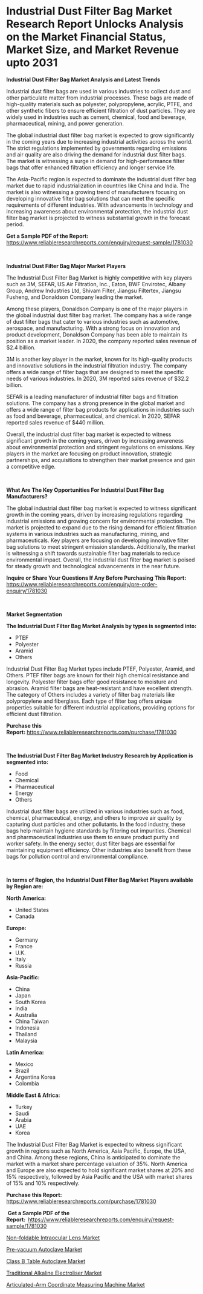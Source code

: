 <p><h1>Industrial Dust Filter Bag Market Research Report Unlocks Analysis on the Market Financial Status, Market Size, and Market Revenue upto 2031</h1></p><p><strong>Industrial Dust Filter Bag Market Analysis and Latest Trends</strong></p>
<p><p>Industrial dust filter bags are used in various industries to collect dust and other particulate matter from industrial processes. These bags are made of high-quality materials such as polyester, polypropylene, acrylic, PTFE, and other synthetic fibers to ensure efficient filtration of dust particles. They are widely used in industries such as cement, chemical, food and beverage, pharmaceutical, mining, and power generation.</p><p>The global industrial dust filter bag market is expected to grow significantly in the coming years due to increasing industrial activities across the world. The strict regulations implemented by governments regarding emissions and air quality are also driving the demand for industrial dust filter bags. The market is witnessing a surge in demand for high-performance filter bags that offer enhanced filtration efficiency and longer service life.</p><p>The Asia-Pacific region is expected to dominate the industrial dust filter bag market due to rapid industrialization in countries like China and India. The market is also witnessing a growing trend of manufacturers focusing on developing innovative filter bag solutions that can meet the specific requirements of different industries. With advancements in technology and increasing awareness about environmental protection, the industrial dust filter bag market is projected to witness substantial growth in the forecast period.</p></p>
<p><strong>Get a Sample PDF of the Report:&nbsp;</strong> <a href="https://www.reliableresearchreports.com/enquiry/request-sample/1781030">https://www.reliableresearchreports.com/enquiry/request-sample/1781030</a></p>
<p>&nbsp;</p>
<p><strong>Industrial Dust Filter Bag Major Market Players</strong></p>
<p><p>The Industrial Dust Filter Bag Market is highly competitive with key players such as 3M, SEFAR, US Air Filtration, Inc., Eaton, BWF Envirotec, Albany Group, Andrew Industries Ltd, Shivam Filter, Jiangsu Filtertex, Jiangsu Fusheng, and Donaldson Company leading the market. </p><p>Among these players, Donaldson Company is one of the major players in the global industrial dust filter bag market. The company has a wide range of dust filter bags that cater to various industries such as automotive, aerospace, and manufacturing. With a strong focus on innovation and product development, Donaldson Company has been able to maintain its position as a market leader. In 2020, the company reported sales revenue of $2.4 billion.</p><p>3M is another key player in the market, known for its high-quality products and innovative solutions in the industrial filtration industry. The company offers a wide range of filter bags that are designed to meet the specific needs of various industries. In 2020, 3M reported sales revenue of $32.2 billion.</p><p>SEFAR is a leading manufacturer of industrial filter bags and filtration solutions. The company has a strong presence in the global market and offers a wide range of filter bag products for applications in industries such as food and beverage, pharmaceutical, and chemical. In 2020, SEFAR reported sales revenue of $440 million.</p><p>Overall, the industrial dust filter bag market is expected to witness significant growth in the coming years, driven by increasing awareness about environmental protection and stringent regulations on emissions. Key players in the market are focusing on product innovation, strategic partnerships, and acquisitions to strengthen their market presence and gain a competitive edge.</p></p>
<p>&nbsp;</p>
<p><strong>What Are The Key Opportunities For Industrial Dust Filter Bag Manufacturers?</strong></p>
<p><p>The global industrial dust filter bag market is expected to witness significant growth in the coming years, driven by increasing regulations regarding industrial emissions and growing concern for environmental protection. The market is projected to expand due to the rising demand for efficient filtration systems in various industries such as manufacturing, mining, and pharmaceuticals. Key players are focusing on developing innovative filter bag solutions to meet stringent emission standards. Additionally, the market is witnessing a shift towards sustainable filter bag materials to reduce environmental impact. Overall, the industrial dust filter bag market is poised for steady growth and technological advancements in the near future.</p></p>
<p><strong>Inquire or Share Your Questions If Any Before Purchasing This Report:</strong> <a href="https://www.reliableresearchreports.com/enquiry/pre-order-enquiry/1781030">https://www.reliableresearchreports.com/enquiry/pre-order-enquiry/1781030</a></p>
<p>&nbsp;</p>
<p><strong>Market Segmentation</strong></p>
<p><strong>The Industrial Dust Filter Bag Market Analysis by types is segmented into:</strong></p>
<p><ul><li>PTEF</li><li>Polyester</li><li>Aramid</li><li>Others</li></ul></p>
<p><p>Industrial Dust Filter Bag Market types include PTEF, Polyester, Aramid, and Others. PTEF filter bags are known for their high chemical resistance and longevity. Polyester filter bags offer good resistance to moisture and abrasion. Aramid filter bags are heat-resistant and have excellent strength. The category of Others includes a variety of filter bag materials like polypropylene and fiberglass. Each type of filter bag offers unique properties suitable for different industrial applications, providing options for efficient dust filtration.</p></p>
<p><strong>Purchase this Report:&nbsp;</strong><a href="https://www.reliableresearchreports.com/purchase/1781030">https://www.reliableresearchreports.com/purchase/1781030</a></p>
<p>&nbsp;</p>
<p><strong>The Industrial Dust Filter Bag Market Industry Research by Application is segmented into:</strong></p>
<p><ul><li>Food</li><li>Chemical</li><li>Pharmaceutical</li><li>Energy</li><li>Others</li></ul></p>
<p><p>Industrial dust filter bags are utilized in various industries such as food, chemical, pharmaceutical, energy, and others to improve air quality by capturing dust particles and other pollutants. In the food industry, these bags help maintain hygiene standards by filtering out impurities. Chemical and pharmaceutical industries use them to ensure product purity and worker safety. In the energy sector, dust filter bags are essential for maintaining equipment efficiency. Other industries also benefit from these bags for pollution control and environmental compliance.</p></p>
<p>&nbsp;</p>
<p><strong>In terms of Region, the Industrial Dust Filter Bag Market Players available by Region are:</strong></p>
<p>
    <p> <strong> North America: </strong>
        <ul>
            <li>United States</li>
            <li>Canada</li>
        </ul>
        </p> 
    <p> <strong> Europe: </strong>
        <ul>
            <li>Germany</li>
            <li>France</li>
            <li>U.K.</li>
            <li>Italy</li>
            <li>Russia</li>
        </ul>
        </p> 
    <p> <strong> Asia-Pacific: </strong>
        <ul>
            <li>China</li>
            <li>Japan</li>
            <li>South Korea</li>
            <li>India</li>
            <li>Australia</li>
            <li>China Taiwan</li>
            <li>Indonesia</li>
            <li>Thailand</li>
            <li>Malaysia</li>
        </ul>
        </p> 
    <p> <strong> Latin America: </strong>
        <ul>
            <li>Mexico</li>
            <li>Brazil</li>
            <li>Argentina Korea</li>
            <li>Colombia</li>
        </ul>
        </p> 
    <p> <strong> Middle East & Africa: </strong>
        <ul>
            <li>Turkey</li>
            <li>Saudi</li>
            <li>Arabia</li>
            <li>UAE</li>
            <li>Korea</li>
        </ul>
    </p>
    </p>
<p><p>The Industrial Dust Filter Bag Market is expected to witness significant growth in regions such as North America, Asia Pacific, Europe, the USA, and China. Among these regions, China is anticipated to dominate the market with a market share percentage valuation of 35%. North America and Europe are also expected to hold significant market shares at 20% and 15% respectively, followed by Asia Pacific and the USA with market shares of 15% and 10% respectively.</p></p>
<p><strong>Purchase this Report: </strong><a href="https://www.reliableresearchreports.com/purchase/1781030">https://www.reliableresearchreports.com/purchase/1781030</a></p>
<p>&nbsp;<strong>Get a Sample PDF of the Report:&nbsp;&nbsp;</strong><a href="https://www.reliableresearchreports.com/enquiry/request-sample/1781030">https://www.reliableresearchreports.com/enquiry/request-sample/1781030</a></p>
<p><strong></strong></p>
<p><p><a href="https://github.com/santosh758595/Market-Research-Report-List-3/blob/main/non-foldable-intraocular-lens-market.md">Non-foldable Intraocular Lens Market</a></p><p><a href="https://github.com/mbisetmhermsr/Market-Research-Report-List-1/blob/main/pre-vacuum-autoclave-market.md">Pre-vacuum Autoclave Market</a></p><p><a href="https://github.com/zjyglelu/Market-Research-Report-List-1/blob/main/class-b-table-autoclave-market.md">Class B Table Autoclave Market</a></p><p><a href="https://github.com/elizabethdagraca/Market-Research-Report-List-2/blob/main/traditional-alkaline-electroliser-market.md">Traditional Alkaline Electroliser Market</a></p><p><a href="https://github.com/mbisetmhermsr/Market-Research-Report-List-1/blob/main/articulated-arm-coordinate-measuring-machine-market.md">Articulated-Arm Coordinate Measuring Machine Market</a></p></p>